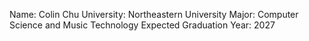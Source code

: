 Name: Colin Chu
University: Northeastern University
Major: Computer Science and Music Technology
Expected Graduation Year: 2027